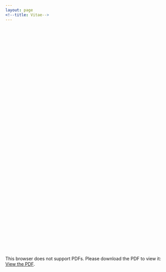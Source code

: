 ```yaml
---
layout: page
<!--title: Vitae-->
---
```

<link rel="stylesheet" href="https://cdn.rawgit.com/jpswalsh/academicons/master/css/academicons.min.css">
<object data="https://drive.google.com/file/d/1N_cFapW-oFCRG2WBgHNIwX8TpsVs7yai/preview"  width="100%" height="700px">
<embed src="https://drive.google.com/file/d/1N_cFapW-oFCRG2WBgHNIwX8TpsVs7yai/preview" width="100%" height="700px" />
<p>This browser does not support PDFs. Please download the PDF to view it: <a href="https://drive.google.com/file/d/1N_cFapW-oFCRG2WBgHNIwX8TpsVs7yai/view">View the PDF</a>.</p></embed>
</object>
